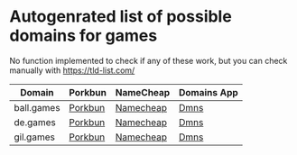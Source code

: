 # Autogenrated list of possible domains for games

No function implemented to check if any of these work, but you can check manually with https://tld-list.com/

| Domain | Porkbun | NameCheap | Domains App |
|---|---|---|---|
| ball.games | [Porkbun](https://porkbun.com/checkout/search?prb=e814663da1&tlds=&idnLanguage=&search=search&q=ball.games) | [Namecheap](https://www.namecheap.com/domains/registration/results/?domain=ball.games) | [Dmns](https://dmns.app/domains?q=ball.games) |
| de.games | [Porkbun](https://porkbun.com/checkout/search?prb=e814663da1&tlds=&idnLanguage=&search=search&q=de.games) | [Namecheap](https://www.namecheap.com/domains/registration/results/?domain=de.games) | [Dmns](https://dmns.app/domains?q=de.games) |
| gil.games | [Porkbun](https://porkbun.com/checkout/search?prb=e814663da1&tlds=&idnLanguage=&search=search&q=gil.games) | [Namecheap](https://www.namecheap.com/domains/registration/results/?domain=gil.games) | [Dmns](https://dmns.app/domains?q=gil.games) |
